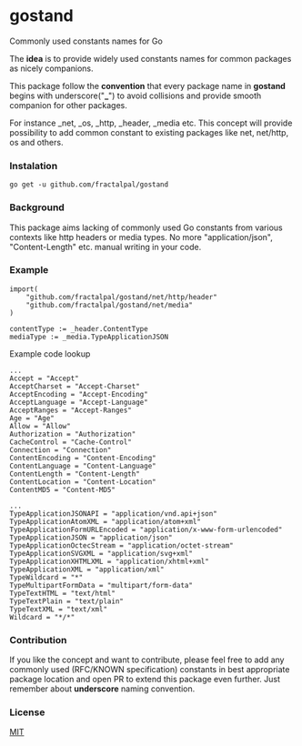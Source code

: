 # gostand

Commonly used constants names for Go 

The **idea** is to provide widely used constants names for common packages as nicely companions. 

This package follow the **convention** that every package name in **gostand** begins with underscore("**_**") to avoid collisions and provide smooth companion for other packages. 

For instance _net, _os, _http, _header, _media etc. This concept will provide possibility to add common constant to existing packages like net, net/http, os and others. 

### Instalation

````
go get -u github.com/fractalpal/gostand
````

### Background
This package aims lacking of commonly used Go constants from various contexts like http headers or media types. No more "application/json", "Content-Length" etc. manual writing in your code.

### Example
```
import(
    "github.com/fractalpal/gostand/net/http/header"
    "github.com/fractalpal/gostand/net/media"
)

```



```
contentType := _header.ContentType
mediaType := _media.TypeApplicationJSON
```

Example code lookup
```
...
Accept = "Accept"
AcceptCharset = "Accept-Charset"
AcceptEncoding = "Accept-Encoding"
AcceptLanguage = "Accept-Language"
AcceptRanges = "Accept-Ranges"
Age = "Age"
Allow = "Allow"
Authorization = "Authorization"
CacheControl = "Cache-Control"
Connection = "Connection"
ContentEncoding = "Content-Encoding"
ContentLanguage = "Content-Language"
ContentLength = "Content-Length"
ContentLocation = "Content-Location"
ContentMD5 = "Content-MD5"

...
TypeApplicationJSONAPI = "application/vnd.api+json"
TypeApplicationAtomXML = "application/atom+xml"
TypeApplicationFormURLEncoded = "application/x-www-form-urlencoded"
TypeApplicationJSON = "application/json"
TypeApplicationOctecStream = "application/octet-stream"
TypeApplicationSVGXML = "application/svg+xml"
TypeApplicationXHTMLXML = "application/xhtml+xml"
TypeApplicationXML = "application/xml"
TypeWildcard = "*"
TypeMultipartFormData = "multipart/form-data"
TypeTextHTML = "text/html"
TypeTextPlain = "text/plain"
TypeTextXML = "text/xml"
Wildcard = "*/*"
```

### Contribution
If you like the concept and want to contribute, please feel free to add any commonly used (RFC/KNOWN specification) constants in best appropriate package location and open PR to extend this package even further. Just remember about **underscore** naming convention.

### License
[MIT](https://github.com/fractalpal/gostand/blob/master/LICENSE "License")